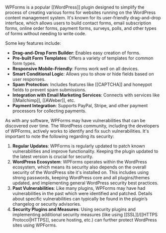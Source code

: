 WPForms is a popular [[WordPress]] plugin designed to simplify the process of creating various forms for websites running on the WordPress content management system. It's known for its user-friendly drag-and-drop interface, which allows users to build contact forms, email subscription forms, online order forms, payment forms, surveys, polls, and other types of forms without needing to write code.

Some key features include:

- **Drag-and-Drop Form Builder**: Enables easy creation of forms.
- **Pre-built Form Templates**: Offers a variety of templates for common form types.
- **Responsive Mobile-Friendly**: Forms work well on all devices.
- **Smart Conditional Logic**: Allows you to show or hide fields based on user responses.
- **Spam Protection**: Includes features like [[CAPTCHA]] and honeypot fields to prevent spam submissions.
- **Integration with Email Marketing Services**: Connects with services like [[Mailchimp]], [[AWeber]], etc.
- **Payment Integration**: Supports PayPal, Stripe, and other payment processors for collecting payments.

As with any software, WPForms may have vulnerabilities that can be discovered over time. The WordPress community, including the developers of WPForms, actively works to identify and fix such vulnerabilities. It's important to note the following regarding its security:

1. **Regular Updates**: WPForms is regularly updated to patch known vulnerabilities and improve functionality. Keeping the plugin updated to the latest version is crucial for security.
2. **WordPress Ecosystem**: WPForms operates within the WordPress ecosystem, which means its security also depends on the overall security of the WordPress site it's installed on. This includes using strong passwords, keeping WordPress core and all plugins/themes updated, and implementing general WordPress security best practices.
3. **Past Vulnerabilities**: Like many plugins, WPForms may have had vulnerabilities in the past which were identified and patched. Details about specific vulnerabilities can typically be found in the plugin’s changelog or security advisories.
4. **Security Plugins and Measures**: Using security plugins and implementing additional security measures (like using [[SSL]]/[[HTTPS Protocol|HTTPS]], secure hosting, etc.) can further protect WordPress sites using WPForms.
